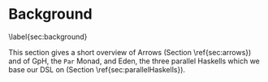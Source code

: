 # Background

\label{sec:background}

This section gives a short overview of Arrows
(Section \ref{sec:arrows}) and of GpH, the `Par` Monad, and
Eden, the three parallel Haskells which we base our DSL on
(Section \ref{sec:parallelHaskells}).